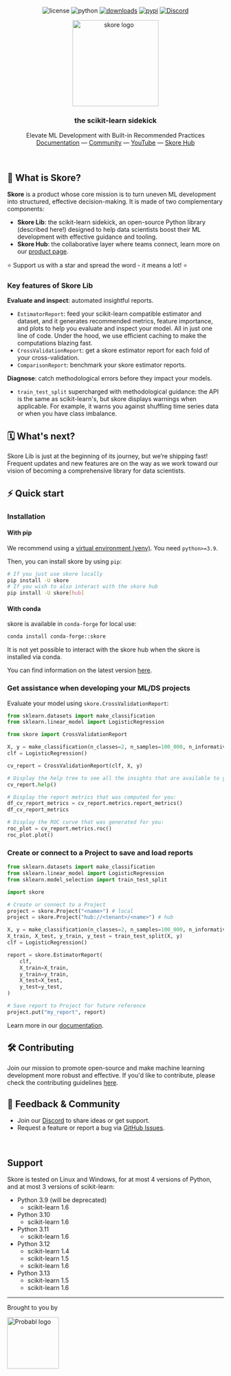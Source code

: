 <div align="center">

  ![license](https://img.shields.io/pypi/l/skore)
  ![python](https://img.shields.io/badge/python-3.9%20%7C%203.10%20%7C%203.11%20%7C%203.12%20%7C%203.13-blue?style=flat&logo=python)
  [![downloads](https://static.pepy.tech/badge/skore/month)](https://pepy.tech/projects/skore)
  [![pypi](https://img.shields.io/pypi/v/skore)](https://pypi.org/project/skore/)
  [![Discord](https://img.shields.io/discord/1275821367324840119?label=Discord)](https://discord.probabl.ai/)

</div>

<div align="center">

  <picture>
    <source srcset="https://media.githubusercontent.com/media/probabl-ai/skore/main/sphinx/_static/images/Logo_Skore_Dark@2x.svg" media="(prefers-color-scheme: dark)">
    <img width="200" src="https://media.githubusercontent.com/media/probabl-ai/skore/main/sphinx/_static/images/Logo_Skore_Light@2x.svg" alt="skore logo">
  </picture>
  <h3>the scikit-learn sidekick</h3>

Elevate ML Development with Built-in Recommended Practices \
[Documentation](https://docs.skore.probabl.ai) — [Community](https://discord.probabl.ai) — [YouTube](https://youtube.com/playlist?list=PLSIzlWDI17bTpixfFkooxLpbz4DNQcam3) — [Skore Hub](https://probabl.ai/skore)

</div>

<br />

## 🧩 What is Skore?

**Skore** is a product whose core mission is to turn uneven ML development into structured, effective decision-making. It is made of two complementary components:
- **Skore Lib**: the scikit-learn sidekick, an open-source Python library (described here!) designed to help data scientists boost their ML development with effective guidance and tooling.
- **Skore Hub**: the collaborative layer where teams connect, learn more on our [product page](https://probabl.ai/skore).

⭐ Support us with a star and spread the word - it means a lot! ⭐

### Key features of Skore Lib

**Evaluate and inspect**: automated insightful reports.
- `EstimatorReport`: feed your scikit-learn compatible estimator and dataset, and it generates recommended metrics, feature importance, and plots to help you evaluate and inspect your model. All in just one line of code. Under the hood, we use efficient caching to make the computations blazing fast.
- `CrossValidationReport`: get a skore estimator report for each fold of your cross-validation.
- `ComparisonReport`: benchmark your skore estimator reports.

**Diagnose**: catch methodological errors before they impact your models.
  - `train_test_split` supercharged with methodological guidance: the API is the same as scikit-learn's, but skore displays warnings when applicable. For example, it warns you against shuffling time series data or when you have class imbalance.

## 🗓️ What's next?

Skore Lib is just at the beginning of its journey, but we’re shipping fast! Frequent updates and new features are on the way as we work toward our vision of becoming a comprehensive library for data scientists.

## ⚡️ Quick start

### Installation

#### With pip

We recommend using a [virtual environment (venv)](https://docs.python.org/3/tutorial/venv.html). You need `python>=3.9`.

Then, you can install skore by using `pip`:
```bash
# If you just use skore locally
pip install -U skore
# If you wish to also interact with the skore hub
pip install -U skore[hub]
```

#### With conda

skore is available in `conda-forge` for local use:

```bash
conda install conda-forge::skore
```

It is not yet possible to interact with the skore hub when the skore is installed via conda.

You can find information on the latest version [here](https://anaconda.org/conda-forge/skore).

### Get assistance when developing your ML/DS projects

Evaluate your model using `skore.CrossValidationReport`:
```python
from sklearn.datasets import make_classification
from sklearn.linear_model import LogisticRegression

from skore import CrossValidationReport

X, y = make_classification(n_classes=2, n_samples=100_000, n_informative=4)
clf = LogisticRegression()

cv_report = CrossValidationReport(clf, X, y)

# Display the help tree to see all the insights that are available to you
cv_report.help()
```

```python
# Display the report metrics that was computed for you:
df_cv_report_metrics = cv_report.metrics.report_metrics()
df_cv_report_metrics
```

```python
# Display the ROC curve that was generated for you:
roc_plot = cv_report.metrics.roc()
roc_plot.plot()
```

### Create or connect to a Project to save and load reports

```python
from sklearn.datasets import make_classification
from sklearn.linear_model import LogisticRegression
from sklearn.model_selection import train_test_split

import skore

# Create or connect to a Project
project = skore.Project("<name>") # local
project = skore.Project("hub://<tenant>/<name>") # hub

X, y = make_classification(n_classes=2, n_samples=100_000, n_informative=4)
X_train, X_test, y_train, y_test = train_test_split(X, y)
clf = LogisticRegression()

report = skore.EstimatorReport(
    clf,
    X_train=X_train,
    y_train=y_train,
    X_test=X_test,
    y_test=y_test,
)

# Save report to Project for future reference
project.put("my_report", report)
```

Learn more in our [documentation](https://docs.skore.probabl.ai).


## 🛠️ Contributing

Join our mission to promote open-source and make machine learning development more robust and effective. If you'd like to contribute, please check the contributing guidelines [here](https://github.com/probabl-ai/skore/blob/main/CONTRIBUTING.rst).


## 👋 Feedback & Community

-   Join our [Discord](https://discord.probabl.ai/) to share ideas or get support.
-   Request a feature or report a bug via [GitHub Issues](https://github.com/probabl-ai/skore/issues).

<br />


## Support

Skore is tested on Linux and Windows, for at most 4 versions of Python, and at most 3 versions of scikit-learn:
- Python 3.9 (will be deprecated)
  - scikit-learn 1.6
- Python 3.10
  - scikit-learn 1.6
- Python 3.11
  - scikit-learn 1.6
- Python 3.12
  - scikit-learn 1.4
  - scikit-learn 1.5
  - scikit-learn 1.6
- Python 3.13
  - scikit-learn 1.5
  - scikit-learn 1.6

---

Brought to you by

<a href="https://probabl.ai/skore" target="_blank">
    <picture>
        <source srcset="https://media.githubusercontent.com/media/probabl-ai/skore/main/sphinx/_static/images/Probabl-logo-orange.png" media="(prefers-color-scheme: dark)">
        <img width="120" src="https://media.githubusercontent.com/media/probabl-ai/skore/main/sphinx/_static/images/Probabl-logo-blue.png" alt="Probabl logo">
    </picture>
</a>
